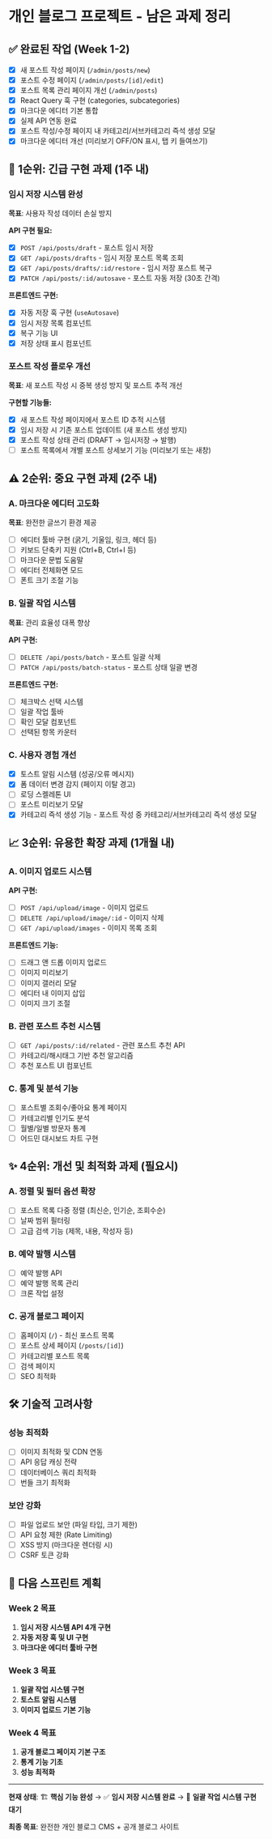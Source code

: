 # 개인 블로그 프로젝트 - 남은 과제 정리

## ✅ 완료된 작업 (Week 1-2)

- [x] 새 포스트 작성 페이지 (`/admin/posts/new`)
- [x] 포스트 수정 페이지 (`/admin/posts/[id]/edit`)
- [x] 포스트 목록 관리 페이지 개선 (`/admin/posts`)
- [x] React Query 훅 구현 (categories, subcategories)
- [x] 마크다운 에디터 기본 통합
- [x] 실제 API 연동 완료
- [x] 포스트 작성/수정 페이지 내 카테고리/서브카테고리 즉석 생성 모달
- [x] 마크다운 에디터 개선 (미리보기 OFF/ON 표시, 탭 키 들여쓰기)

## 🚨 1순위: 긴급 구현 과제 (1주 내)

### 임시 저장 시스템 완성

**목표**: 사용자 작성 데이터 손실 방지

**API 구현 필요:**

- [x] `POST /api/posts/draft` - 포스트 임시 저장
- [x] `GET /api/posts/drafts` - 임시 저장 포스트 목록 조회
- [x] `GET /api/posts/drafts/:id/restore` - 임시 저장 포스트 복구
- [x] `PATCH /api/posts/:id/autosave` - 포스트 자동 저장 (30초 간격)

**프론트엔드 구현:**

- [x] 자동 저장 훅 구현 (`useAutosave`)
- [x] 임시 저장 목록 컴포넌트
- [x] 복구 기능 UI
- [x] 저장 상태 표시 컴포넌트

### 포스트 작성 플로우 개선

**목표**: 새 포스트 작성 시 중복 생성 방지 및 포스트 추적 개선

**구현할 기능들:**

- [x] 새 포스트 작성 페이지에서 포스트 ID 추적 시스템
- [x] 임시 저장 시 기존 포스트 업데이트 (새 포스트 생성 방지)
- [x] 포스트 작성 상태 관리 (DRAFT → 임시저장 → 발행)
- [ ] 포스트 목록에서 개별 포스트 상세보기 기능 (미리보기 또는 새창)

## ⚠️ 2순위: 중요 구현 과제 (2주 내)

### A. 마크다운 에디터 고도화

**목표**: 완전한 글쓰기 환경 제공

- [ ] 에디터 툴바 구현 (굵기, 기울임, 링크, 헤더 등)
- [ ] 키보드 단축키 지원 (Ctrl+B, Ctrl+I 등)
- [ ] 마크다운 문법 도움말
- [ ] 에디터 전체화면 모드
- [ ] 폰트 크기 조절 기능

### B. 일괄 작업 시스템

**목표**: 관리 효율성 대폭 향상

**API 구현:**

- [ ] `DELETE /api/posts/batch` - 포스트 일괄 삭제
- [ ] `PATCH /api/posts/batch-status` - 포스트 상태 일괄 변경

**프론트엔드 구현:**

- [ ] 체크박스 선택 시스템
- [ ] 일괄 작업 툴바
- [ ] 확인 모달 컴포넌트
- [ ] 선택된 항목 카운터

### C. 사용자 경험 개선

- [x] 토스트 알림 시스템 (성공/오류 메시지)
- [x] 폼 데이터 변경 감지 (페이지 이탈 경고)
- [ ] 로딩 스켈레톤 UI
- [ ] 포스트 미리보기 모달
- [x] 카테고리 즉석 생성 기능 - 포스트 작성 중 카테고리/서브카테고리 즉석 생성 모달

## 📈 3순위: 유용한 확장 과제 (1개월 내)

### A. 이미지 업로드 시스템

**API 구현:**

- [ ] `POST /api/upload/image` - 이미지 업로드
- [ ] `DELETE /api/upload/image/:id` - 이미지 삭제
- [ ] `GET /api/upload/images` - 이미지 목록 조회

**프론트엔드 기능:**

- [ ] 드래그 앤 드롭 이미지 업로드
- [ ] 이미지 미리보기
- [ ] 이미지 갤러리 모달
- [ ] 에디터 내 이미지 삽입
- [ ] 이미지 크기 조절

### B. 관련 포스트 추천 시스템

- [ ] `GET /api/posts/:id/related` - 관련 포스트 추천 API
- [ ] 카테고리/해시태그 기반 추천 알고리즘
- [ ] 추천 포스트 UI 컴포넌트

### C. 통계 및 분석 기능

- [ ] 포스트별 조회수/좋아요 통계 페이지
- [ ] 카테고리별 인기도 분석
- [ ] 월별/일별 방문자 통계
- [ ] 어드민 대시보드 차트 구현

## ✨ 4순위: 개선 및 최적화 과제 (필요시)

### A. 정렬 및 필터 옵션 확장

- [ ] 포스트 목록 다중 정렬 (최신순, 인기순, 조회수순)
- [ ] 날짜 범위 필터링
- [ ] 고급 검색 기능 (제목, 내용, 작성자 등)

### B. 예약 발행 시스템

- [ ] 예약 발행 API
- [ ] 예약 발행 목록 관리
- [ ] 크론 작업 설정

### C. 공개 블로그 페이지

- [ ] 홈페이지 (`/`) - 최신 포스트 목록
- [ ] 포스트 상세 페이지 (`/posts/[id]`)
- [ ] 카테고리별 포스트 목록
- [ ] 검색 페이지
- [ ] SEO 최적화

## 🛠 기술적 고려사항

### 성능 최적화

- [ ] 이미지 최적화 및 CDN 연동
- [ ] API 응답 캐싱 전략
- [ ] 데이터베이스 쿼리 최적화
- [ ] 번들 크기 최적화

### 보안 강화

- [ ] 파일 업로드 보안 (파일 타입, 크기 제한)
- [ ] API 요청 제한 (Rate Limiting)
- [ ] XSS 방지 (마크다운 렌더링 시)
- [ ] CSRF 토큰 강화

## 🎯 다음 스프린트 계획

### Week 2 목표

1. **임시 저장 시스템 API 4개 구현**
2. **자동 저장 훅 및 UI 구현**
3. **마크다운 에디터 툴바 구현**

### Week 3 목표

1. **일괄 작업 시스템 구현**
2. **토스트 알림 시스템**
3. **이미지 업로드 기본 기능**

### Week 4 목표

1. **공개 블로그 페이지 기본 구조**
2. **통계 기능 기초**
3. **성능 최적화**

---

**현재 상태**: 🏗️ **핵심 기능 완성** → ✅ **임시 저장 시스템 완료** → 🚧 **일괄 작업 시스템 구현 대기**

**최종 목표**: 완전한 개인 블로그 CMS + 공개 블로그 사이트
